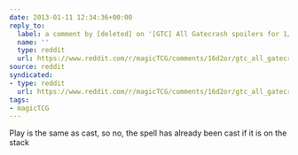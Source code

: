 ```yaml
---
date: 2013-01-11 12:34:36+00:00
reply_to:
  label: a comment by [deleted] on '[GTC] All Gatecrash spoilers for 1/11' on /r/magicTCG
  name: ''
  type: reddit
  url: https://www.reddit.com/r/magicTCG/comments/16d2or/gtc_all_gatecrash_spoilers_for_111/c7ux5iv/
source: reddit
syndicated:
- type: reddit
  url: https://www.reddit.com/r/magicTCG/comments/16d2or/gtc_all_gatecrash_spoilers_for_111/c7v0owp/
tags:
- magicTCG
---
```


Play is the same as cast, so no, the spell has already been cast if it is on the stack